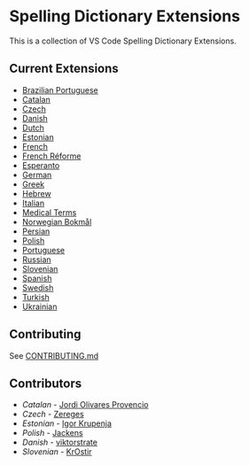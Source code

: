 # Spelling Dictionary Extensions

This is a collection of VS Code Spelling Dictionary Extensions.

## Current Extensions

- [Brazilian Portuguese](./extensions/portuguese-brazilian)
- [Catalan](./extensions/catalan)
- [Czech](./extensions/czech)
- [Danish](./extensions/danish)
- [Dutch](./extensions/dutch)
- [Estonian](./extensions/estonian)
- [French](./extensions/french)
- [French Réforme](./extensions/french-reforme)
- [Esperanto](./extensions/esperanto)
- [German](./extensions/german)
- [Greek](./extensions/greek)
- [Hebrew](./extensions/Hebrew)
- [Italian](./extensions/italian)
- [Medical Terms](./extensions/medical-terms)
- [Norwegian Bokmål](./extensions/norwegian-bokmal)
- [Persian](./extensions/persian)
- [Polish](./extensions/polish)
- [Portuguese](./extensions/portuguese)
- [Russian](./extensions/russian)
- [Slovenian](./extensions/slovenian)
- [Spanish](./extensions/spanish)
- [Swedish](./extensions/swedish)
- [Turkish](./extensions/turkish)
- [Ukrainian](./extensions/ukrainian)

## Contributing

See [CONTRIBUTING.md](CONTRIBUTING.md)

## Contributors

- _Catalan_ - [Jordi Olivares Provencio](https://github.com/jordiolivares)
- _Czech_ - [Zereges](https://github.com/Zereges)
- _Estonian_ - [Igor Krupenja](https://github.com/igor-krupenja)
- _Polish_ - [Jackens](https://github.com/jackens)
- _Danish_ - [viktorstrate](https://github.com/viktorstrate)
- _Slovenian_ - [KrOstir](https://github.com/KrOstir)

<!---
cspell:words Jordi Olivares Provencio
cspell:words Zereges
cspell:words Igor Krupenja
cspell:words Jackens
cspell:words viktorstrate
cspell:words KrOstir
cspell:words Bokmål bokmal
--->
